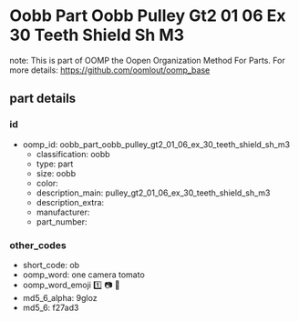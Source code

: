 # Oobb Part Oobb Pulley Gt2 01 06 Ex 30 Teeth Shield Sh M3  

note: This is part of OOMP the Oopen Organization Method For Parts. For more details: https://github.com/oomlout/oomp_base

##  part details





### id
* oomp_id: oobb_part_oobb_pulley_gt2_01_06_ex_30_teeth_shield_sh_m3
  * classification: oobb
  * type: part
  * size: oobb
  * color: 
  * description_main: pulley_gt2_01_06_ex_30_teeth_shield_sh_m3
  * description_extra: 
  * manufacturer: 
  * part_number: 

### other_codes
* short_code: ob
* oomp_word: one camera tomato
* oomp_word_emoji :one: :camera: :tomato:
* md5_6_alpha: 9gloz
* md5_6: f27ad3